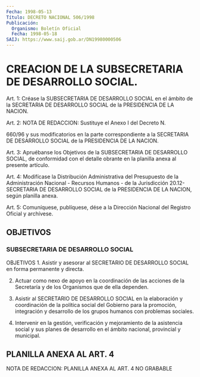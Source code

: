 ```yaml
---
Fecha: 1998-05-13
Título: DECRETO NACIONAL 506/1998
Publicación:
  Organismo: Boletín Oficial
  Fecha: 1998-05-18
SAIJ: https://www.saij.gob.ar/DN19980000506
---
```

# CREACION DE LA SUBSECRETARIA DE DESARROLLO SOCIAL.

<a id="1"></a>
Art. 1: Créase la SUBSECRETARIA DE DESARROLLO SOCIAL  en  el ámbito de la SECRETARIA DE DESARROLLO SOCIAL de la PRESIDENCIA DE LA NACION.

<a id="2"></a>
Art.  2: NOTA DE REDACCION: Sustituye el Anexo I del Decreto N.

660/96 y sus modificatorios en la parte correspondiente a la SECRETARIA DE DESARROLLO SOCIAL de la PRESIDENCIA DE LA NACION.

<a id="3"></a>
Art. 3: Apruébanse los Objetivos de la SUBSECRETARIA DE DESARROLLO SOCIAL, de conformidad con el detalle obrante en la  planilla anexa al presente artículo.

<a id="4"></a>
Art. 4: Modifícase la Distribución Administrativa del  Presupuesto de la Administración Nacional - Recursos Humanos - de la Jurisdicción 20.12- SECRETARIA DE DESARROLLO SOCIAL de la PRESIDENCIA DE  LA NACION, según planilla anexa.

<a id="5"></a>
Art. 5: Comuníquese, publíquese, dése a la  Dirección Nacional del Registro  Oficial  y archívese.

## OBJETIVOS

### SUBSECRETARIA DE DESARROLLO SOCIAL

<a id="1"></a>
OBJETIVOS 1. Asistir y asesorar al SECRETARIO DE DESARROLLO SOCIAL  en  forma permanente y directa.

2. Actuar como nexo de apoyo en la coordinación de las acciones  de la Secretaría y de los Organismos que de ella dependen.

3.  Asistir  al SECRETARIO DE DESARROLLO SOCIAL en la elaboración y coordinación de  la política social del Gobierno para la promoción, integración  y desarrollo  de  los  grupos  humanos  con  problemas sociales.

4. Intervenir  en  la  gestión,  verificación  y mejoramiento de la asistencia social y sus planes de desarrollo en el ámbito nacional, provincial y municipal.

## PLANILLA ANEXA AL ART. 4

<a id="1"></a>
NOTA DE REDACCION: PLANILLA ANEXA AL ART. 4 NO GRABABLE